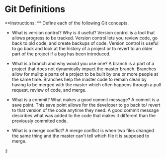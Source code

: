 # Git Definitions

**Instructions: ** Define each of the following Git concepts.

* What is version control?  Why is it useful?
Version control is a tool that allows progress to be tracked. Version control lets you review code, go back to old code, and create backups of code. Version control is useful to go back and look at the history of a project or to revert to an older part of the project if a bug has been introduced. 

* What is a branch and why would you use one?
A branch is a part of a project that does not dynamically impact the master branch. Branches allow for mulitple parts of a project to be built by one or more people at the same time. Branches help the master code to remain clean by having to be merged with the master which often happens through a pull request, review of code, and merge. 

* What is a commit? What makes a good commit message?
A commit is a save point. This save point allows for the developer to go back to/ revert to that version of the code anytime they need. A good commit message describes what was added to the code that makes it different than the previously commited code. 

* What is a merge conflict?
A merge conflict is when two files changed the same thing and the master can't tell which file it is supposed to merge. 

:) 
